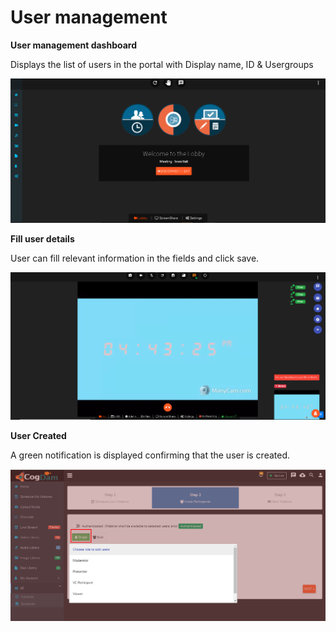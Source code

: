 # User management

**User management dashboard**

Displays the list of users in the portal with Display name, ID & Usergroups

![](../../.gitbook/assets/image%20%28158%29.png)

**Fill user details**

User can fill relevant information in the fields and click save.

![](../../.gitbook/assets/image%20%2830%29.png)

**User Created**

A green notification is displayed confirming that the user is created.

![](../../.gitbook/assets/image%20%28157%29.png)

